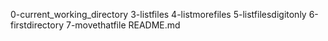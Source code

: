 0-current_working_directory
3-listfiles
4-listmorefiles
5-listfilesdigitonly
6-firstdirectory
7-movethatfile
README.md
